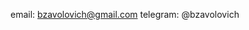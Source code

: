 email: bzavolovich@gmail.com
telegram: @bzavolovich

<!---
perseusf/perseusf is a ✨ special ✨ repository because its `README.md` (this file) appears on your GitHub profile.
You can click the Preview link to take a look at your changes.
--->
